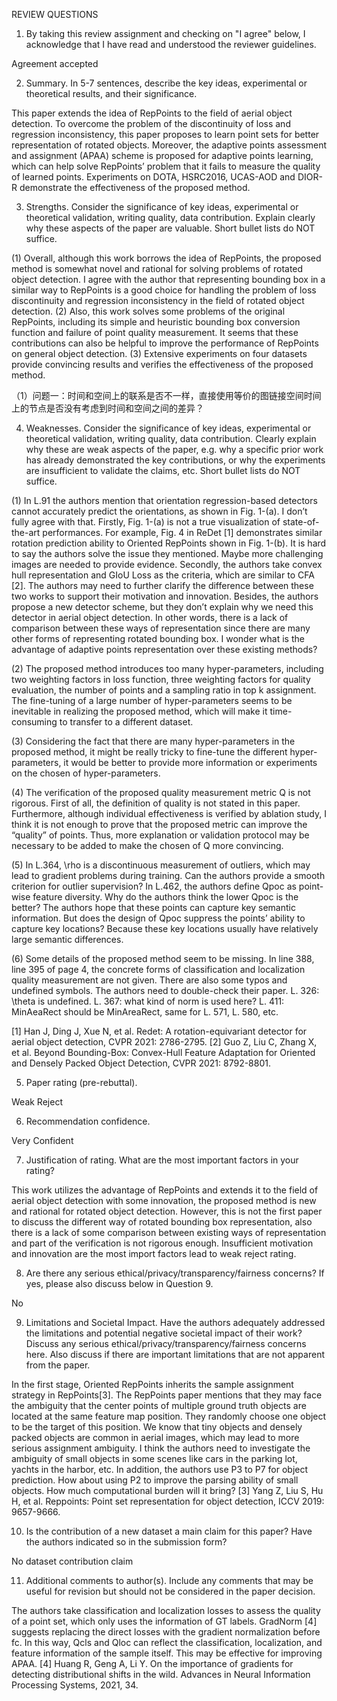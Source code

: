REVIEW QUESTIONS
1. By taking this review assignment and checking on "I agree" below, I acknowledge that I have read and understood the reviewer guidelines.

Agreement accepted

2. Summary. In 5-7 sentences, describe the key ideas, experimental or theoretical results, and their significance.

This paper extends the idea of RepPoints to the field of aerial object detection. To overcome the problem of the discontinuity of loss and regression inconsistency, this paper proposes to learn point sets for better representation of rotated objects. Moreover, the adaptive points assessment and assignment (APAA) scheme is proposed for adaptive points learning, which can help solve RepPoints’ problem that it fails to measure the quality of learned points. Experiments on DOTA, HSRC2016, UCAS-AOD and DIOR-R demonstrate the effectiveness of the proposed method.

3. Strengths. Consider the significance of key ideas, experimental or theoretical validation, writing quality, data contribution. Explain clearly why these aspects of the paper are valuable. Short bullet lists do NOT suffice.

(1) Overall, although this work borrows the idea of RepPoints, the proposed method is somewhat novel and rational for solving problems of rotated object detection. I agree with the author that representing bounding box in a similar way to RepPoints is a good choice for handling the problem of loss discontinuity and regression inconsistency in the field of rotated object detection.
(2) Also, this work solves some problems of the original RepPoints, including its simple and heuristic bounding box conversion function and failure of point quality measurement. It seems that these contributions can also be helpful to improve the performance of RepPoints on general object detection.
(3) Extensive experiments on four datasets provide convincing results and verifies the effectiveness of the proposed method.

（1）问题一：时间和空间上的联系是否不一样，直接使用等价的图链接空间时间上的节点是否没有考虑到时间和空间之间的差异？

4. Weaknesses. Consider the significance of key ideas, experimental or theoretical validation, writing quality, data contribution. Clearly explain why these are weak aspects of the paper, e.g. why a specific prior work has already demonstrated the key contributions, or why the experiments are insufficient to validate the claims, etc. Short bullet lists do NOT suffice.

(1) In L.91 the authors mention that orientation regression-based detectors cannot accurately predict the orientations, as shown in Fig. 1-(a). I don’t fully agree with that. Firstly, Fig. 1-(a) is not a true visualization of state-of-the-art performances. For example, Fig. 4 in ReDet [1] demonstrates similar rotation prediction ability to Oriented RepPoints shown in Fig. 1-(b). It is hard to say the authors solve the issue they mentioned. Maybe more challenging images are needed to provide evidence. Secondly, the authors take convex hull representation and GIoU Loss as the criteria, which are similar to CFA [2]. The authors may need to further clarify the difference between these two works to support their motivation and innovation. Besides, the authors propose a new detector scheme, but they don’t explain why we need this detector in aerial object detection. In other words, there is a lack of comparison between these ways of representation since there are many other forms of representing rotated bounding box. I wonder what is the advantage of adaptive points representation over these existing methods?

(2) The proposed method introduces too many hyper-parameters, including two weighting factors in loss function, three weighting factors for quality evaluation, the number of points and a sampling ratio in top k assignment. The fine-tuning of a large number of hyper-parameters seems to be inevitable in realizing the proposed method, which will make it time-consuming to transfer to a different dataset.

(3) Considering the fact that there are many hyper-parameters in the proposed method, it might be really tricky to fine-tune the different hyper-parameters, it would be better to provide more information or experiments on the chosen of hyper-parameters.

(4) The verification of the proposed quality measurement metric Q is not rigorous. First of all, the definition of quality is not stated in this paper. Furthermore, although individual effectiveness is verified by ablation study, I think it is not enough to prove that the proposed metric can improve the “quality” of points. Thus, more explanation or validation protocol may be necessary to be added to make the chosen of Q more convincing.

(5) In L.364, \rho is a discontinuous measurement of outliers, which may lead to gradient problems during training. Can the authors provide a smooth criterion for outlier supervision? In L.462, the authors define Qpoc as point-wise feature diversity. Why do the authors think the lower Qpoc is the better? The authors hope that these points can capture key semantic information. But does the design of Qpoc suppress the points’ ability to capture key locations? Because these key locations usually have relatively large semantic differences.

(6) Some details of the proposed method seem to be missing. In line 388, line 395 of page 4, the concrete forms of classification and localization quality measurement are not given. There are also some typos and undefined symbols. The authors need to double-check their paper. L. 326: \theta is undefined. L. 367: what kind of norm is used here? L. 411: MinAeaRect should be MinAreaRect, same for L. 571, L. 580, etc.

[1] Han J, Ding J, Xue N, et al. Redet: A rotation-equivariant detector for aerial object detection, CVPR 2021: 2786-2795.
[2] Guo Z, Liu C, Zhang X, et al. Beyond Bounding-Box: Convex-Hull Feature Adaptation for Oriented and Densely Packed Object Detection, CVPR 2021: 8792-8801.

5. Paper rating (pre-rebuttal).

Weak Reject

6. Recommendation confidence.

Very Confident

7. Justification of rating. What are the most important factors in your rating?

This work utilizes the advantage of RepPoints and extends it to the field of aerial object detection with some innovation, the proposed method is new and rational for rotated object detection. However, this is not the first paper to discuss the different way of rotated bounding box representation, also there is a lack of some comparison between existing ways of representation and part of the verification is not rigorous enough. Insufficient motivation and innovation are the most import factors lead to weak reject rating.

8. Are there any serious ethical/privacy/transparency/fairness concerns? If yes, please also discuss below in Question 9.

No

9. Limitations and Societal Impact. Have the authors adequately addressed the limitations and potential negative societal impact of their work? Discuss any serious ethical/privacy/transparency/fairness concerns here. Also discuss if there are important limitations that are not apparent from the paper.

In the first stage, Oriented RepPoints inherits the sample assignment strategy in RepPoints[3]. The RepPoints paper mentions that they may face the ambiguity that the center points of multiple ground truth objects are located at the same feature map position. They randomly choose one object to be the target of this position. We know that tiny objects and densely packed objects are common in aerial images, which may lead to more serious assignment ambiguity. I think the authors need to investigate the ambiguity of small objects in some scenes like cars in the parking lot, yachts in the harbor, etc. In addition, the authors use P3 to P7 for object prediction. How about using P2 to improve the parsing ability of small objects. How much computational burden will it bring?
[3] Yang Z, Liu S, Hu H, et al. Reppoints: Point set representation for object detection, ICCV 2019: 9657-9666.

10. Is the contribution of a new dataset a main claim for this paper? Have the authors indicated so in the submission form?

No dataset contribution claim

11. Additional comments to author(s). Include any comments that may be useful for revision but should not be considered in the paper decision.

The authors take classification and localization losses to assess the quality of a point set, which only uses the information of GT labels. GradNorm [4] suggests replacing the direct losses with the gradient normalization before fc. In this way, Qcls and Qloc can reflect the classification, localization, and feature information of the sample itself. This may be effective for improving APAA.
[4] Huang R, Geng A, Li Y. On the importance of gradients for detecting distributional shifts in the wild. Advances in Neural Information Processing Systems, 2021, 34.